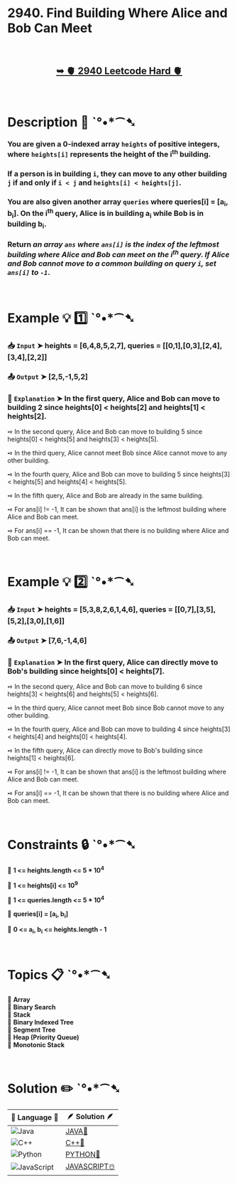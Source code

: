 # 2940. Find Building Where Alice and Bob Can Meet

</br>

<h2 align="center"> 

<a href="https://leetcode.com/problems/find-building-where-alice-and-bob-can-meet/description/?envType=daily-question&envId=2024-12-22"><strong>➥ 🫀 2940 Leetcode Hard 🫀 </strong></a>
</h2>

</br>

# Description 📜 ˋ°•*⁀➷

### You are given a 0-indexed array `heights` of positive integers, where `heights[i]` represents the height of the i<sup>th</sup> building.

### If a person is in building `i`, they can move to any other building `j` if and only if `i < j` and `heights[i] < heights[j]`.

### You are also given another array `queries` where queries[i] = [a<sub>i</sub>, b<sub>i</sub>]. On the i<sup>th</sup> query, Alice is in building a<sub>i</sub> while Bob is in building b<sub>i</sub>.

### Return *an array `ans` where `ans[i]` is the index of the leftmost building where Alice and Bob can meet on the i<sup>th</sup> query. If Alice and Bob cannot move to a common building on query `i`, set `ans[i]` to `-1`*.

</br>

# Example 💡 1️⃣ ˋ°•*⁀➷

  ### 📥 `Input`  ➤ heights = [6,4,8,5,2,7], queries = [[0,1],[0,3],[2,4],[3,4],[2,2]]

  ### 📤 `Output`  ➤ [2,5,-1,5,2]

  ### 🔦 `Explanation`  ➤ In the first query, Alice and Bob can move to building 2 since heights[0] < heights[2] and heights[1] < heights[2]. 

➺ In the second query, Alice and Bob can move to building 5 since heights[0] < heights[5] and heights[3] < heights[5]. 

➺ In the third query, Alice cannot meet Bob since Alice cannot move to any other building.

➺ In the fourth query, Alice and Bob can move to building 5 since heights[3] < heights[5] and heights[4] < heights[5].

➺ In the fifth query, Alice and Bob are already in the same building.  

➺ For ans[i] != -1, It can be shown that ans[i] is the leftmost building where Alice and Bob can meet.

➺ For ans[i] == -1, It can be shown that there is no building where Alice and Bob can meet.

</br>

# Example 💡 2️⃣ ˋ°•*⁀➷

  ### 📥 `Input` ➤ heights = [5,3,8,2,6,1,4,6], queries = [[0,7],[3,5],[5,2],[3,0],[1,6]]

  ### 📤 `Output`  ➤ [7,6,-1,4,6]

  ### 🔦 `Explanation` ➤ In the first query, Alice can directly move to Bob's building since heights[0] < heights[7].

➺ In the second query, Alice and Bob can move to building 6 since heights[3] < heights[6] and heights[5] < heights[6].

➺ In the third query, Alice cannot meet Bob since Bob cannot move to any other building.

➺ In the fourth query, Alice and Bob can move to building 4 since heights[3] < heights[4] and heights[0] < heights[4].

➺ In the fifth query, Alice can directly move to Bob's building since heights[1] < heights[6].

➺ For ans[i] != -1, It can be shown that ans[i] is the leftmost building where Alice and Bob can meet.

➺ For ans[i] == -1, It can be shown that there is no building where Alice and Bob can meet.

</br>

# Constraints 🔒 ˋ°•*⁀➷

🔹 **1 <= heights.length <= 5 * 10<sup>4</sup>** </br>

🔹 **1 <= heights[i] <= 10<sup>9</sup>** </br>

🔹 **1 <= queries.length <= 5 * 10<sup>4</sup>** </br>

🔹 **queries[i] = [a<sub>i</sub>, b<sub>i</sub>]** </br>

🔹 **0 <= a<sub>i</sub>, b<sub>i</sub> <= heights.length - 1** </br>

</br>

# Topics 📋 ˋ°•*⁀➷

🔸 **Array**  </br>
🔸 **Binary Search**  </br>
🔸 **Stack**  </br>
🔸 **Binary Indexed Tree**  </br>
🔸 **Segment Tree**  </br>
🔸 **Heap (Priority Queue)**  </br>
🔸 **Monotonic Stack**  </br>

</br>

# Solution ✏️ ˋ°•*⁀➷

| 📒 Language 📒  | 🪶 Solution 🪶 |
| ------------- | ------------- |
|  ![Java](https://img.shields.io/badge/java-%23ED8B00.svg?style=for-the-badge&logo=openjdk&logoColor=white)  | [JAVA🍁]() |
|  ![C++](https://img.shields.io/badge/c++-%2300599C.svg?style=for-the-badge&logo=c%2B%2B&logoColor=white)  | [C++🎲]()  |
|  ![Python](https://img.shields.io/badge/python-3670A0?style=for-the-badge&logo=python&logoColor=ffdd54)    | [PYTHON🍰]() |
| ![JavaScript](https://img.shields.io/badge/javascript-%23323330.svg?style=for-the-badge&logo=javascript&logoColor=%23F7DF1E)   | [JAVASCRIPT☃️]() |
